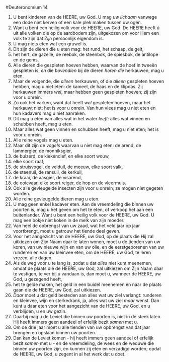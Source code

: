 #Deuteronomium 14
1. U bent kinderen van de HEERE, uw God. U mag *uw lichaam* vanwege een dode niet kerven of een kale plek maken tussen uw ogen.
2. Want u bent een heilig volk voor de HEERE, uw God. De HEERE heeft ú uit alle volken die op de aardbodem zijn, uitgekozen om voor Hem een volk te zijn dat *Zijn* persoonlijk eigendom is.
3. U mag niets eten wat een gruwel is.
4. Dit zijn de dieren die u eten mag: het rund, het schaap, de geit,
5. het hert, de gazelle, de reebok, de steenbok, de spiesbok, de antilope en de gems.
6. Alle dieren die gespleten hoeven hebben, waarvan de hoef in tweeën gespleten is, *en* die *bovendien* bij de dieren *horen die* herkauwen, mag u eten.
7. Maar de volgende, die *alleen* herkauwen, of die *alleen* gespleten hoeven hebben, mag u niet eten: de kameel, de haas en de klipdas. Zij herkauwen immers *wel*, maar hebben geen gespleten hoeven; zij zijn voor u onrein.
8. Zo ook het varken, want dat heeft *wel* gespleten hoeven, maar het herkauwt niet; het is voor u onrein. Van hun vlees mag u niet eten en hun kadavers mag u niet aanraken.
9. Dit mag u eten van alles wat in het water *leeft*: alles wat vinnen en schubben heeft, mag u eten.
10. Maar alles wat geen vinnen en schubben heeft, mag u niet eten; het is voor u onrein.
11. Alle reine vogels mag u eten.
12. Maar dit zijn de *vogels* waarvan u niet mag eten: de arend, de lammergier, de monniksgier,
13. de buizerd, de kiekendief, en elke soort wouw,
14. elke soort raaf,
15. de struisvogel, de velduil, de meeuw, elke soort valk,
16. de steenuil, de ransuil, de kerkuil,
17. de kraai, de aasgier, de visarend,
18. de ooievaar, elke soort reiger, de hop en de vleermuis.
19. Ook alle gevleugelde insecten zijn voor u onrein; ze mogen niet gegeten worden.
20. Alle reine gevleugelde dieren mag u eten.
21. U mag geen enkel kadaver eten. Aan de vreemdeling die binnen uw poorten is, mag u het geven om het te eten, of verkoop het aan een buitenlander. Want u bent een heilig volk voor de HEERE, uw God. U mag een bokje niet koken in de melk van zijn moeder.
22. Van heel de opbrengst van uw zaad, wat het veld jaar op jaar voortbrengt, moet u getrouw het tiende deel geven.
23. Voor het aangezicht van de HEERE, uw God, op de plaats die Hij zal uitkiezen om Zijn Naam daar te laten wonen, moet u de tienden van uw koren, van uw nieuwe wijn en van uw olie, en de eerstgeborenen van uw runderen en van uw kleinvee eten, om de HEERE, uw God, te leren vrezen, alle dagen.
24. Als de weg voor u te lang is, zodat u dat *alles* niet kunt meenemen, omdat de plaats die de HEERE, uw God, zal uitkiezen om Zijn Naam daar te vestigen, te ver bij u vandaan is, dan moet u, wanneer de HEERE, uw God, u gezegend heeft,
25. het te gelde maken, het geld in een buidel meenemen en naar de plaats gaan die de HEERE, uw God, zal uitkiezen.
26. *Daar* moet u dat geld besteden aan alles wat uw ziel verlangt: runderen en kleinvee, wijn en sterkedrank, ja, alles wat uw ziel *maar* wenst. Dan kunt u daar eten voor het aangezicht van de HEERE, uw God, en u verblijden, u en uw gezin.
27. Daarbij mag u de Leviet die binnen uw poorten is, niet in de steek laten. Hij heeft immers geen aandeel of erfelijk bezit *samen* met u.
28. Om de drie jaar moet u alle tienden van uw opbrengst van dat jaar brengen en opslaan binnen uw poorten.
29. Dan kan de Leviet komen - hij heeft immers geen aandeel of erfelijk bezit *samen* met u - en de vreemdeling, de wees en de weduwe die binnen uw poorten zijn, en kunnen zij eten en verzadigd worden; opdat de HEERE, uw God, u zegent in al het werk dat u doet.

